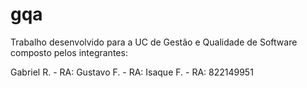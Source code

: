 # gqa

Trabalho desenvolvido para a UC de Gestão e Qualidade de Software composto pelos integrantes:

Gabriel R. - RA:
Gustavo F. - RA: 
Isaque F. - RA: 822149951
